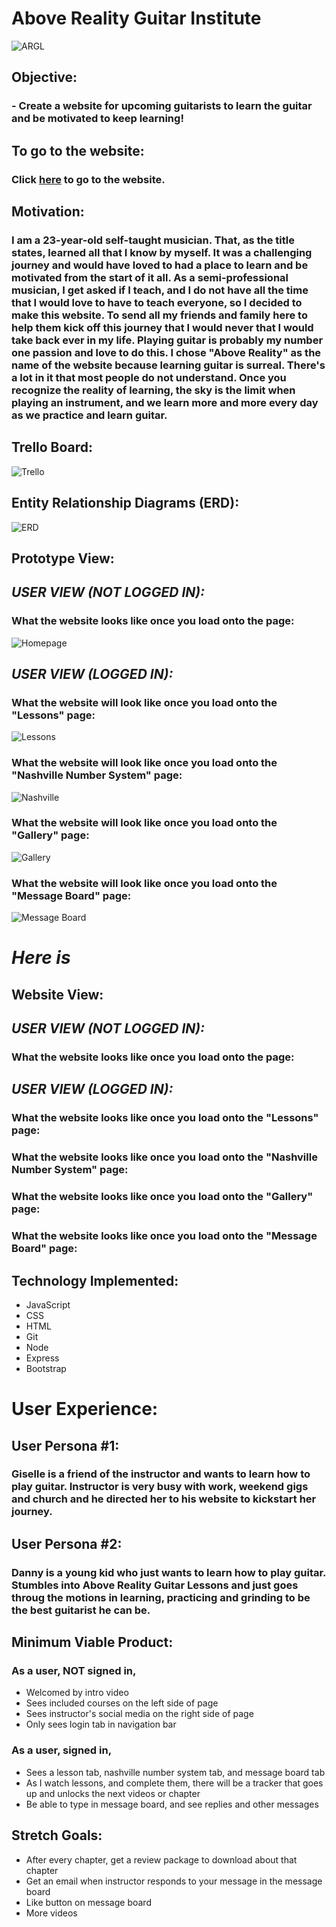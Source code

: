 # Above Reality Guitar Institute
![ARGL](https://i.imgur.com/P8o0snC.jpg?1)
##
## Objective:
### - Create a website for upcoming guitarists to learn the guitar and be motivated to keep learning!
##
##
##
## To go to the website:
### Click [here](https://aboverealityguitarinstitute.herokuapp.com/) to go to the website.
##
##
## Motivation:
### I am a 23-year-old self-taught musician. That, as the title states, learned all that I know by myself. It was a challenging journey and would have loved to had a place to learn and be motivated from the start of it all. As a semi-professional musician, I get asked if I teach, and I do not have all the time that I would love to have to teach everyone, so I decided to make this website. To send all my friends and family here to help them kick off this journey that I would never that I would take back ever in my life. Playing guitar is probably my number one passion and love to do this. I chose "Above Reality" as the name of the website because learning guitar is surreal. There's a lot in it that most people do not understand. Once you recognize the reality of learning, the sky is the limit when playing an instrument, and we learn more and more every day as we practice and learn guitar.
##
##
##

## Trello Board:
![Trello](https://i.imgur.com/2QKTPdD.png)

## Entity Relationship Diagrams (ERD):
![ERD](https://i.imgur.com/39DOhsB.png)

## Prototype View:

## *_USER VIEW (NOT LOGGED IN):_*
### What the website looks like once you load onto the page:
![Homepage](https://i.imgur.com/ATdSKFC.png)

## *_USER VIEW (LOGGED IN):_*
### What the website will look like once you load onto the "Lessons" page:
![Lessons](https://i.imgur.com/61hkPgR.png)

### What the website will look like once you load onto the "Nashville Number System" page:
![Nashville](https://camo.githubusercontent.com/92d791807ef73a11075316771de88eb8ca1c66cb/68747470733a2f2f692e696d6775722e636f6d2f6b686b676e70482e706e67)

### What the website will look like once you load onto the "Gallery" page:
![Gallery](https://i.imgur.com/hLmlDw8.png)

### What the website will look like once you load onto the "Message Board" page:
![Message Board](https://i.imgur.com/q33B9aa.png)

# _Here is_

## Website View:
## *_USER VIEW (NOT LOGGED IN):_*
### What the website looks like once you load onto the page:


## *_USER VIEW (LOGGED IN):_*
### What the website looks like once you load onto the "Lessons" page:


### What the website looks like once you load onto the "Nashville Number System" page:


### What the website looks like once you load onto the "Gallery" page:


### What the website looks like once you load onto the "Message Board" page:


## Technology Implemented:
- JavaScript
- CSS
- HTML
- Git 
- Node
- Express
- Bootstrap

# User Experience:
## User Persona #1:
### Giselle is a friend of the instructor and wants to learn how to play guitar. Instructor is very busy with work, weekend gigs and church and he directed her to his website to kickstart her journey.

## User Persona #2:
### Danny is a young kid who just wants to learn how to play guitar. Stumbles into Above Reality Guitar Lessons and just goes throug the motions in learning, practicing and grinding to be the best guitarist he can be. 

## Minimum Viable Product:
### As a user, NOT signed in, 

- Welcomed by intro video
- Sees included courses on the left side of page
- Sees instructor's social media on the right side of page
- Only sees login tab in navigation bar

### As a user, signed in, 

- Sees a lesson tab, nashville number system tab, and message board tab
- As I watch lessons, and complete them, there will be a tracker that goes up and unlocks the next videos or chapter
- Be able to type in message board, and see replies and other messages

## Stretch Goals:
- After every chapter, get a review package to download about that chapter
- Get an email when instructor responds to your message in the message board
- Like button on message board
- More videos
